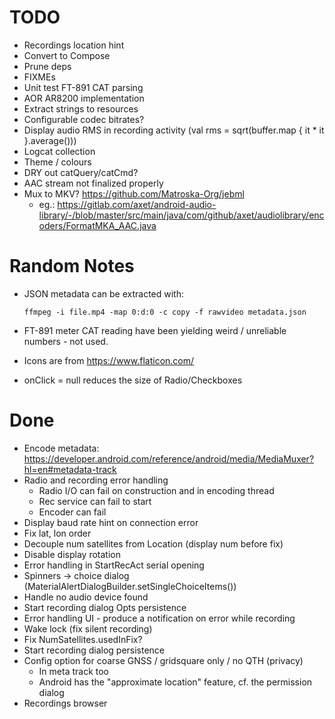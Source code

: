 # TODO

- Recordings location hint
- Convert to Compose
- Prune deps
- FIXMEs
- Unit test FT-891 CAT parsing
- AOR AR8200 implementation
- Extract strings to resources
- Configurable codec bitrates?
- Display audio RMS in recording activity (val rms = sqrt(buffer.map { it * it }.average()))
- Logcat collection
- Theme / colours
- DRY out catQuery/catCmd?
- AAC stream not finalized properly
- Mux to MKV? https://github.com/Matroska-Org/jebml
  - eg.: https://gitlab.com/axet/android-audio-library/-/blob/master/src/main/java/com/github/axet/audiolibrary/encoders/FormatMKA_AAC.java

# Random Notes

- JSON metadata can be extracted with:
  ```shell
  ffmpeg -i file.mp4 -map 0:d:0 -c copy -f rawvideo metadata.json
  ```

- FT-891 meter CAT reading have been yielding weird / unreliable numbers - not used.

- Icons are from https://www.flaticon.com/

- onClick = null reduces the size of Radio/Checkboxes

# Done

- Encode metadata: https://developer.android.com/reference/android/media/MediaMuxer?hl=en#metadata-track
- Radio and recording error handling
  - Radio I/O can fail on construction and in encoding thread
  - Rec service can fail to start
  - Encoder can fail
- Display baud rate hint on connection error
- Fix lat, lon order
- Decouple num satellites from Location (display num before fix)
- Disable display rotation
- Error handling in StartRecAct serial opening
- Spinners -> choice dialog (MaterialAlertDialogBuilder.setSingleChoiceItems())
- Handle no audio device found
- Start recording dialog Opts persistence
- Error handling UI - produce a notification on error while recording
- Wake lock (fix silent recording)
- Fix NumSatellites.usedInFix?
- Start recording dialog persistence
- Config option for coarse GNSS / gridsquare only / no QTH (privacy)
  - In meta track too
  - Android has the "approximate location" feature, cf. the permission dialog
- Recordings browser
